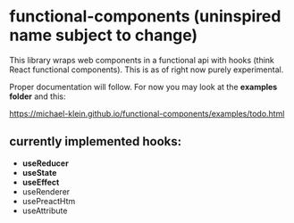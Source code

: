 # functional-components (uninspired name subject to change)

This library wraps web components in a functional api with hooks (think React functional components).
This is as of right now purely experimental.

Proper documentation will follow. For now you may look at the __examples folder__ and this:

https://michael-klein.github.io/functional-components/examples/todo.html

## currently implemented hooks:

* __useReducer__
* __useState__
* __useEffect__
* useRenderer 
* usePreactHtm
* useAttribute
